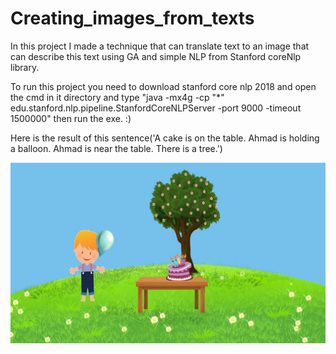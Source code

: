 # Creating_images_from_texts
In this project I made a technique that can translate text to an image that can describe this text using GA and simple NLP from Stanford coreNlp library. 

To run this project you need to download stanford core nlp 2018 and open the cmd in it directory and type "java -mx4g -cp "*" edu.stanford.nlp.pipeline.StanfordCoreNLPServer -port 9000 -timeout 1500000" then run the exe. :)

Here is the result of this sentence('A cake is on the table. Ahmad is holding a balloon. Ahmad is near the table. There is a tree.')

![alt text](https://github.com/AlaaAldinHajjar/Creating_images_from_texts/blob/main/projectV1.1/%D9%86%D8%AA%D9%8A%D8%AC%D8%A9%206.jpg?raw=true)
